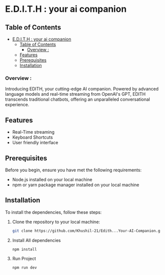# E.D.I.T.H : your ai companion 

## Table of Contents 
- [E.D.I.T.H : your ai companion](#edith--your-ai-companion)
  - [Table of Contents](#table-of-contents)
    - [Overview :](#overview-)
  - [Features](#features)
  - [Prerequisites](#prerequisites)
  - [Installation](#installation)


### <strong>Overview</strong> : 
Introducing EDITH, your cutting-edge AI companion. Powered by advanced language models and real-time streaming from OpenAI's GPT, EDITH transcends traditional chatbots, offering an unparalleled conversational experience.


## Features
- Real-Time streaming
- Keyboard Shortcuts
- User friendly interface

## Prerequisites
Before you begin, ensure you have met the following requirements:
- Node.js installed on your local machine
- npm or yarn package manager installed on your local machine

## Installation
To install the dependencies, follow these steps:

1. Clone the repository to your local machine:
   ```sh
   git clone https://github.com/Khushil-21/Edith...Your-AI-Companion.git
2. Install All dependencies
   ```sh
   npm install
3. Run Project
   ```sh
   npm run dev

